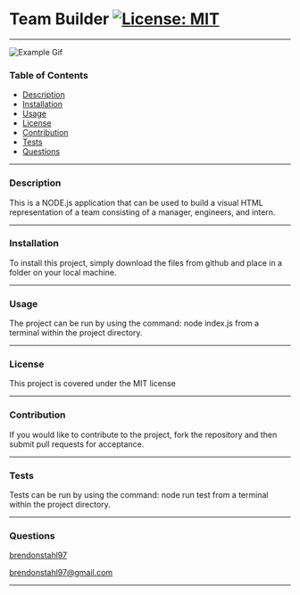 
# Team Builder [![License: MIT](https://img.shields.io/badge/License-MIT-yellow.svg)](https://opensource.org/licenses/MIT)
***
   
![Example Gif](..\assets\example.gif)

### Table of Contents
* [Description](#Description)
* [Installation](#Installation)
* [Usage](#Usage)
* [License](#License)
* [Contribution](#Contribution)
* [Tests](#Tests)
* [Questions](#Questions)
---
   
### Description <a name="Description"></a>
This is a NODE.js application that can be used to build a visual HTML representation of a team consisting of a manager, engineers, and intern.
   
---
   
### Installation <a name="Installation"></a>
To install this project, simply download the files from github and place in a folder on your local machine.
   
---
   
### Usage <a name="Usage"></a>
The project can be run by using the command: node index.js from a terminal within the project directory.
   
---
   
### License <a name="License"></a>
This project is covered under the MIT license

---
   
### Contribution <a name="Contribution"></a>
If you would like to contribute to the project, fork the repository and then submit pull requests for acceptance.
   
---
   
### Tests <a name="Tests"></a>
Tests can be run by using the command: node run test from a terminal within the project directory.
   
---
   
### Questions <a name="Questions"></a>

[brendonstahl97](https://github.com/brendonstahl97)

brendonstahl97@gmail.com
   
---